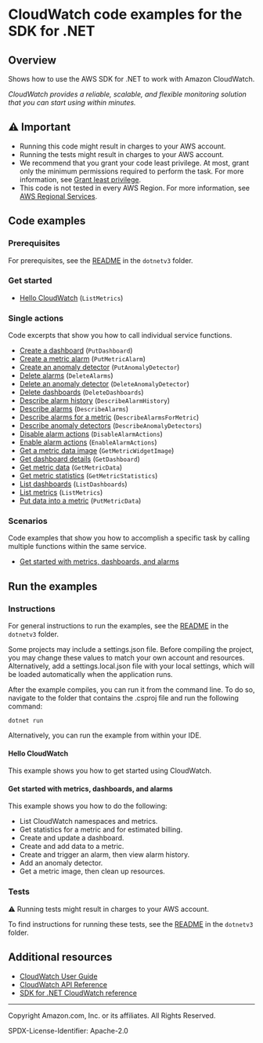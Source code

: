 <!--Generated by WRITEME on 2023-04-25 15:58:25.759260 (UTC)-->
# CloudWatch code examples for the SDK for .NET

## Overview

Shows how to use the AWS SDK for .NET to work with Amazon CloudWatch.

<!--custom.overview.start-->
<!--custom.overview.end-->

*CloudWatch provides a reliable, scalable, and flexible monitoring solution that you can start using within minutes.*

## ⚠ Important

* Running this code might result in charges to your AWS account.
* Running the tests might result in charges to your AWS account.
* We recommend that you grant your code least privilege. At most, grant only the minimum permissions required to perform the task. For more information, see [Grant least privilege](https://docs.aws.amazon.com/IAM/latest/UserGuide/best-practices.html#grant-least-privilege).
* This code is not tested in every AWS Region. For more information, see [AWS Regional Services](https://aws.amazon.com/about-aws/global-infrastructure/regional-product-services).

<!--custom.important.start-->
<!--custom.important.end-->

## Code examples

### Prerequisites

For prerequisites, see the [README](../README.md#Prerequisites) in the `dotnetv3` folder.


<!--custom.prerequisites.start-->
<!--custom.prerequisites.end-->


### Get started

* [Hello CloudWatch](Actions/HelloCloudWatch.cs#L4) (`ListMetrics`)

### Single actions

Code excerpts that show you how to call individual service functions.

* [Create a dashboard](Actions/CloudWatchWrapper.cs#L91) (`PutDashboard`)
* [Create a metric alarm](Actions/CloudWatchWrapper.cs#L265) (`PutMetricAlarm`)
* [Create an anomaly detector](Actions/CloudWatchWrapper.cs#L450) (`PutAnomalyDetector`)
* [Delete alarms](Actions/CloudWatchWrapper.cs#L396) (`DeleteAlarms`)
* [Delete an anomaly detector](Actions/CloudWatchWrapper.cs#L494) (`DeleteAnomalyDetector`)
* [Delete dashboards](Actions/CloudWatchWrapper.cs#L512) (`DeleteDashboards`)
* [Describe alarm history](Actions/CloudWatchWrapper.cs#L369) (`DescribeAlarmHistory`)
* [Describe alarms](Actions/CloudWatchWrapper.cs#L326) (`DescribeAlarms`)
* [Describe alarms for a metric](Actions/CloudWatchWrapper.cs#L349) (`DescribeAlarmsForMetric`)
* [Describe anomaly detectors](Actions/CloudWatchWrapper.cs#L468) (`DescribeAnomalyDetectors`)
* [Disable alarm actions](Actions/CloudWatchWrapper.cs#L414) (`DisableAlarmActions`)
* [Enable alarm actions](Actions/CloudWatchWrapper.cs#L432) (`EnableAlarmActions`)
* [Get a metric data image](Actions/CloudWatchWrapper.cs#L175) (`GetMetricWidgetImage`)
* [Get dashboard details](Actions/CloudWatchWrapper.cs#L115) (`GetDashboard`)
* [Get metric data](Actions/CloudWatchWrapper.cs#L226) (`GetMetricData`)
* [Get metric statistics](Actions/CloudWatchWrapper.cs#L61) (`GetMetricStatistics`)
* [List dashboards](Actions/CloudWatchWrapper.cs#L134) (`ListDashboards`)
* [List metrics](Actions/CloudWatchWrapper.cs#L33) (`ListMetrics`)
* [Put data into a metric](Actions/CloudWatchWrapper.cs#L154) (`PutMetricData`)

### Scenarios

Code examples that show you how to accomplish a specific task by calling multiple
functions within the same service.

* [Get started with metrics, dashboards, and alarms](Scenarios/CloudWatchScenario.cs) 

## Run the examples

### Instructions


For general instructions to run the examples, see the [README](../README.md#building-and-running-the-code-examples) in the `dotnetv3` folder.

Some projects may include a settings.json file. Before compiling the project,
you may change these values to match your own account and resources. Alternatively, add a settings.local.json file with
your local settings, which will be loaded automatically when the application runs.

After the example compiles, you can run it from the command line. To do so, navigate to
the folder that contains the .csproj file and run the following command:

```
dotnet run
```
Alternatively, you can run the example from within your IDE.


<!--custom.instructions.start-->
<!--custom.instructions.end-->

#### Hello CloudWatch

This example shows you how to get started using CloudWatch.



#### Get started with metrics, dashboards, and alarms

This example shows you how to do the following:

* List CloudWatch namespaces and metrics.
* Get statistics for a metric and for estimated billing.
* Create and update a dashboard.
* Create and add data to a metric.
* Create and trigger an alarm, then view alarm history.
* Add an anomaly detector.
* Get a metric image, then clean up resources.

<!--custom.scenario_prereqs.cloudwatch_GetStartedMetricsDashboardsAlarms.start-->
<!--custom.scenario_prereqs.cloudwatch_GetStartedMetricsDashboardsAlarms.end-->


<!--custom.scenarios.cloudwatch_GetStartedMetricsDashboardsAlarms.start-->
<!--custom.scenarios.cloudwatch_GetStartedMetricsDashboardsAlarms.end-->

### Tests

⚠ Running tests might result in charges to your AWS account.


To find instructions for running these tests, see the [README](../README.md#Tests)
in the `dotnetv3` folder.



<!--custom.tests.start-->
<!--custom.tests.end-->

## Additional resources

* [CloudWatch User Guide](https://docs.aws.amazon.com/AmazonCloudWatch/latest/monitoring/WhatIsCloudWatch.html)
* [CloudWatch API Reference](https://docs.aws.amazon.com/AmazonCloudWatch/latest/APIReference/Welcome.html)
* [SDK for .NET CloudWatch reference](https://docs.aws.amazon.com/sdkfornet/v3/apidocs/items/Cloudwatch/NCloudwatch.html)

<!--custom.resources.start-->
<!--custom.resources.end-->

---

Copyright Amazon.com, Inc. or its affiliates. All Rights Reserved.

SPDX-License-Identifier: Apache-2.0